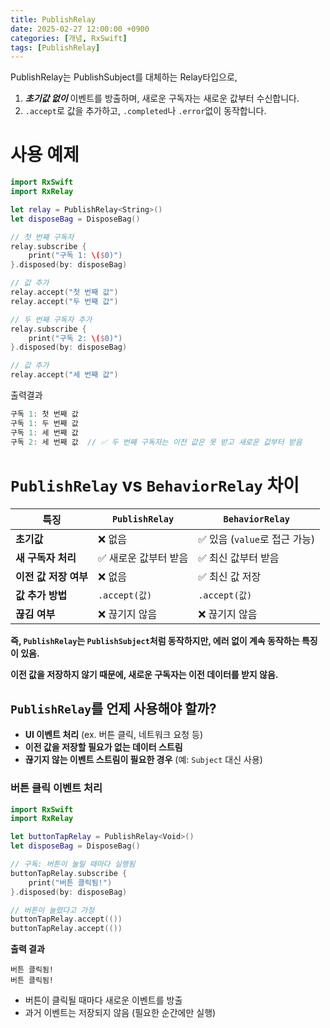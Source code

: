 ```yaml
---
title: PublishRelay
date: 2025-02-27 12:00:00 +0900
categories: [개념, RxSwift]
tags: [PublishRelay]
---
```



PublishRelay는 PublishSubject를 대체하는 Relay타입으로,

1. ***초기값 없이*** 이벤트를 방출하며, 새로운 구독자는 새로운 값부터 수신합니다.
2. `.accept`로 값을 추가하고, `.completed`나 `.error`없이 동작합니다.

# 사용 예제

```swift
import RxSwift
import RxRelay

let relay = PublishRelay<String>()
let disposeBag = DisposeBag()

// 첫 번째 구독자
relay.subscribe {
    print("구독 1: \($0)")
}.disposed(by: disposeBag)

// 값 추가
relay.accept("첫 번째 값")  
relay.accept("두 번째 값")

// 두 번째 구독자 추가
relay.subscribe {
    print("구독 2: \($0)")
}.disposed(by: disposeBag)

// 값 추가
relay.accept("세 번째 값")

```

출력결과

```swift
구독 1: 첫 번째 값
구독 1: 두 번째 값
구독 1: 세 번째 값
구독 2: 세 번째 값  // ✅ 두 번째 구독자는 이전 값은 못 받고 새로운 값부터 받음

```

# `PublishRelay` vs `BehaviorRelay` 차이


| 특징 | `PublishRelay` | `BehaviorRelay` |
| --- | --- | --- |
| **초기값** | ❌ 없음 | ✅ 있음 (`value`로 접근 가능) |
| **새 구독자 처리** | ✅ 새로운 값부터 받음 | ✅ 최신 값부터 받음 |
| **이전 값 저장 여부** | ❌ 없음 | ✅ 최신 값 저장 |
| **값 추가 방법** | `.accept(값)` | `.accept(값)` |
| **끊김 여부** | ❌ 끊기지 않음 | ❌ 끊기지 않음 |

**즉, `PublishRelay`는 `PublishSubject`처럼 동작하지만, 에러 없이 계속 동작하는 특징이 있음.**

**이전 값을 저장하지 않기 때문에, 새로운 구독자는 이전 데이터를 받지 않음.**

## **`PublishRelay`를 언제 사용해야 할까?**

- **UI 이벤트 처리** (ex. 버튼 클릭, 네트워크 요청 등)
- **이전 값을 저장할 필요가 없는 데이터 스트림**
- **끊기지 않는 이벤트 스트림이 필요한 경우** (예: `Subject` 대신 사용)


### **버튼 클릭 이벤트 처리**

```swift
import RxSwift
import RxRelay

let buttonTapRelay = PublishRelay<Void>()
let disposeBag = DisposeBag()

// 구독: 버튼이 눌릴 때마다 실행됨
buttonTapRelay.subscribe {
    print("버튼 클릭됨!")
}.disposed(by: disposeBag)

// 버튼이 눌렸다고 가정
buttonTapRelay.accept(())
buttonTapRelay.accept(())

```

**출력 결과**

```
버튼 클릭됨!
버튼 클릭됨!
```

- 버튼이 클릭될 때마다 새로운 이벤트를 방출
- 과거 이벤트는 저장되지 않음 (필요한 순간에만 실행)
